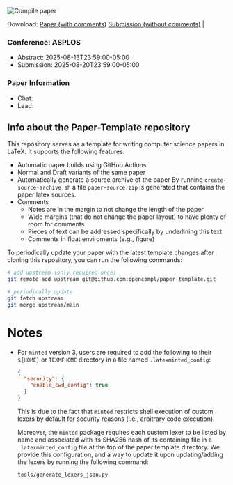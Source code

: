 ![Compile paper](../../workflows/Compile%20paper/badge.svg)

Download:
[Paper (with comments)](../../releases/latest/download/paper.pdf)
[Submission (without comments)](../../releases/latest/download/submission.pdf) |

### Conference: ASPLOS

- Abstract: 2025-08-13T23:59:00-05:00
- Submission: 2025-08-20T23:59:00-05:00

### Paper Information

- Chat: 
- Lead:

## Info about the Paper-Template repository

This repository serves as a template for writing computer science papers in LaTeX. It supports
the following features:

- Automatic paper builds using GitHub Actions
- Normal and Draft variants of the same paper
- Automatically generate a source archive of the paper
    By running `create-source-archive.sh` a file `paper-source.zip` is
    generated that contains the paper latex sources.
- Comments
  - Notes are in the margin to not change the length of the paper
  - Wide margins (that do not change the paper layout) to have plenty
      of room for comments
  - Pieces of text can be addressed specifically by underlining this text
  - Comments in float enviroments (e.g., figure)

To periodically update your paper with the latest template changes after cloning this repository, you can run the 
following commands:

```bash
# add upstream (only required once)
git remote add upstream git@github.com:opencompl/paper-template.git

# periodically update
git fetch upstream
git merge upstream/main
```

# Notes

- For `minted` version 3, users are required to add the following to their `${HOME}` or `TEXMFHOME` directory in a file
  named `.latexminted_config`:

  ```json
  {
    "security": {
      "enable_cwd_config": true
    }
  }
  ```

  This is due to the fact that `minted` restricts shell execution of custom lexers by default for security reasons
  (i.e., arbitrary code execution).

  Moreover, the `minted` package requires each custom lexer to be listed by name and associated with its SHA256 hash of
  its containing file in a `.latexminted_config` file at the top of the paper template directory. We provide this
  configuration, and a way to update it upon updating/adding the lexers by running the following command:

  ```bash
  tools/generate_lexers_json.py
  ```
